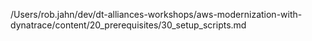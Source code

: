 /Users/rob.jahn/dev/dt-alliances-workshops/aws-modernization-with-dynatrace/content/20_prerequisites/30_setup_scripts.md